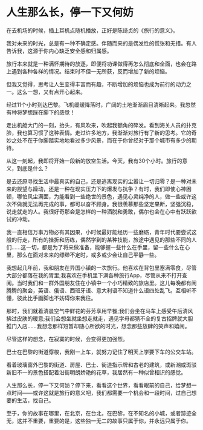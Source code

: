 # 人生那么长，停一下又何妨

在去机场的时候，插上耳机点随机播放，正好是陈绮贞的《旅行的意义》。 

我对未来的时光，总是有一种不确定感。伴随而来的是偶发性的慌张和无措。有人告诉我，这源于你内心缺乏安全感和归属感。 

旅行本来就是一种满怀期待的放逐，即便将功课做得再怎么彻底和全面，也会在路上遇到各种各样的情况。结束时不但一无所获，反而增加了新的烦恼。 

但我又觉得，思考让人生变得丰富而有趣，不断增加的烦恼也成为前行的动力之一。这么一想，又有点开心起来。 

经过11个小时到达巴黎。飞机缓缓降落时，广阔的土地渐渐眉目清晰起来。我忽然有种将梦想踩在脚下的感觉！ 

走出机舱大门的一刻，抬头，有风吹来，吹起我额角的碎发。看到海关人员的扑克脸，我也算习惯了这种表情。走过许多地方，我渐渐对旅行有了新的思考。它的奇妙之处不在于你脚踏实地地看过多少风景，而在于你曾经对于那个城市有多少的期待。 

从这一刻起，我即将开始一段新的放空生活。今天，我有30个小时。旅行的意义，到底是什么？ 

是去还原寻找生活中最真实的自己，还是逃离现实的尘嚣让一切归零？是一种对未来的觊望与躁动，还是一种在现实压力下的爆发与抗争？有时，我们即使心神困顿，哪怕风尘满面，为能看到一些绝世的景色，遇见心灵纯净的人，做一些或许这次不做就无法再完成的事，都可以奋不顾身。我很羡慕那些坚定果断，坚强沉稳，说走就走的人。我很好奇那会是怎样的一种洒脱和勇敢，偶尔也会在心中有跃跃欲试的冲动。 

我一直相信万事万物必有其因果，小时候最好能经历一些磨砺，青年时代要尝试这般的行走，所有的挫折和历练，偶然学到的某种技能，旅途中遇见的那些不同的人们……这一切，都是为了将来做准备，能够握一些什么在手里，留一些什么在心里，那么在面对未来的缥缈不定时，或多或少会让自己平静一些。 

我想起几年前，我和朋友在异国小镇的一次旅行。他喜欢在背包里塞满零食，尽管大部分都落在我的胃里;我喜欢在手机里下满各种旅行App，尽管从来不打开查阅。当时我们和一群外国朋友住在小镇中一个小巧精致的旅店里。这儿每晚都有闹腾腾的聚会，英语、俄语、西班牙语、意大利语不知道什么语四处乱飞。互相听不懂，彼此比手画脚也不妨碍你来我往。 

那时，我们就着清晨空气中鲜花的芬芳享用早餐;我们会坐在马车上感受午后清风拂过皮肤的暖意;我们会想坐就坐想走就走，遇见字母都猜不全的复古招牌就大胆推门入店……我想念那样短暂却随心所欲的时光，想念那些放肆的笑声和嬉闹。 

尽管这样的想念，在寂寞的时候，会变得更加强烈。 

巴士在巴黎的街道穿梭，我刚一上车，就努力记住了明天上学要下车的公交车站。 

看着玻璃窗外巴黎的街道、房屋、巴士、街道指示牌和古老的建筑，或新潮或斑驳新旧不一的景色搭配着沿街明朗娇艳的花草，我居然有一种似曾相识的感觉。 

人生那么长，停一下又何妨？停下来，看看这个世界，看看眼前的自己，给梦想一点时间——或许这就是旅行的意义吧，我们都需要一个机会和一段时间，过自己想要的生活，找自己。 

至于，你的故事在哪里，在北京，在台北，在巴黎，在不知名的小城，或者踪迹全无，这并不重要，重要的是，这些独一无二的故事只属于你，并永远只属于你。